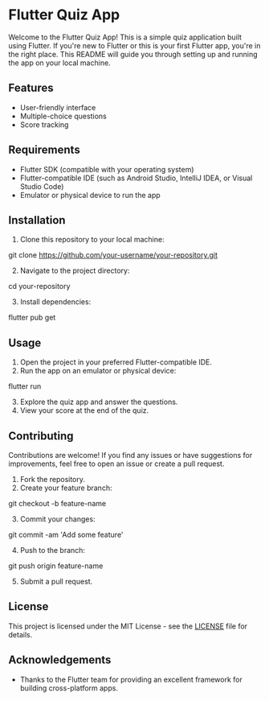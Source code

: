 # Flutter Quiz App

Welcome to the Flutter Quiz App! This is a simple quiz application built using Flutter. If you're new to Flutter or this is your first Flutter app, you're in the right place. This README will guide you through setting up and running the app on your local machine.

## Features

- User-friendly interface
- Multiple-choice questions
- Score tracking

## Requirements

- Flutter SDK (compatible with your operating system)
- Flutter-compatible IDE (such as Android Studio, IntelliJ IDEA, or Visual Studio Code)
- Emulator or physical device to run the app

## Installation

1. Clone this repository to your local machine:

git clone https://github.com/your-username/your-repository.git

2. Navigate to the project directory:

cd your-repository

3. Install dependencies:

flutter pub get

## Usage

1. Open the project in your preferred Flutter-compatible IDE.
2. Run the app on an emulator or physical device:

flutter run

3. Explore the quiz app and answer the questions.
4. View your score at the end of the quiz.

## Contributing

Contributions are welcome! If you find any issues or have suggestions for improvements, feel free to open an issue or create a pull request.

1. Fork the repository.
2. Create your feature branch:

git checkout -b feature-name

3. Commit your changes:

git commit -am 'Add some feature'

4. Push to the branch:

git push origin feature-name

5. Submit a pull request.

## License

This project is licensed under the MIT License - see the [LICENSE](LICENSE) file for details.

## Acknowledgements

- Thanks to the Flutter team for providing an excellent framework for building cross-platform apps.
